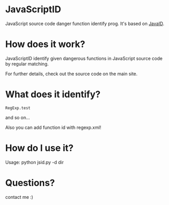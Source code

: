 # JavaScriptID
JavaScript source code danger function identify prog. It's based on [JavaID](https://github.com/Cryin/JavaID).

# How does it work?
 JavaScriptID identify given dangerous functions in JavaScript source code by regular matching.
 
 For further details, check out the source code on the main site.
 
# What does it identify?

 ```
 RegExp.test
 ```
 
 and so on...
 
 Also you can add function id with regexp.xml!
 
# How do I use it?

 Usage: python jsid.py -d dir
 
# Questions?

 contact me :)
